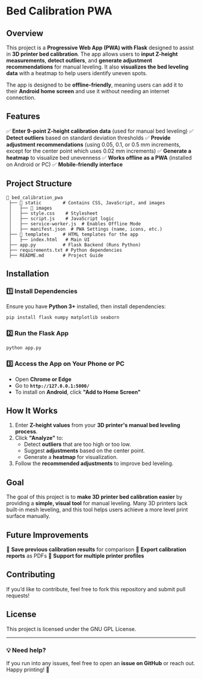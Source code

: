 # Bed Calibration PWA

## Overview
This project is a **Progressive Web App (PWA) with Flask** designed to assist in **3D printer bed calibration**. The app allows users to **input Z-height measurements**, **detect outliers**, and **generate adjustment recommendations** for manual leveling. It also **visualizes the bed leveling data** with a heatmap to help users identify uneven spots.

The app is designed to be **offline-friendly**, meaning users can add it to their **Android home screen** and use it without needing an internet connection.

## Features
✅ **Enter 9-point Z-height calibration data** (used for manual bed leveling)
✅ **Detect outliers** based on standard deviation thresholds
✅ **Provide adjustment recommendations** (using 0.05, 0.1, or 0.5 mm increments, except for the center point which uses 0.02 mm increments)
✅ **Generate a heatmap** to visualize bed unevenness
✅ **Works offline as a PWA** (installed on Android or PC)
✅ **Mobile-friendly interface**

## Project Structure
```
📂 bed_calibration_pwa
 ├── 📂 static        # Contains CSS, JavaScript, and images
 │   ├── 📂 images
 │   ├── style.css    # Stylesheet
 │   ├── script.js    # JavaScript logic
 │   ├── service-worker.js  # Enables Offline Mode
 │   ├── manifest.json  # PWA Settings (name, icons, etc.)
 ├── 📂 templates     # HTML templates for the app
 │   ├── index.html   # Main UI
 ├── app.py          # Flask Backend (Runs Python)
 ├── requirements.txt # Python dependencies
 ├── README.md       # Project Guide
```

## Installation
### **1️⃣ Install Dependencies**
Ensure you have **Python 3+** installed, then install dependencies:
```sh
pip install flask numpy matplotlib seaborn
```

### **2️⃣ Run the Flask App**
```sh
python app.py
```

### **3️⃣ Access the App on Your Phone or PC**
- Open **Chrome or Edge**
- Go to **`http://127.0.0.1:5000/`**
- To install on **Android**, click **"Add to Home Screen"**

## How It Works
1. Enter **Z-height values** from your **3D printer's manual bed leveling process**.
2. Click **"Analyze"** to:
   - Detect **outliers** that are too high or too low.
   - Suggest **adjustments** based on the center point.
   - Generate a **heatmap** for visualization.
3. Follow the **recommended adjustments** to improve bed leveling.

## Goal
The goal of this project is to **make 3D printer bed calibration easier** by providing a **simple, visual tool** for manual leveling. Many 3D printers lack built-in mesh leveling, and this tool helps users achieve a more level print surface manually.

## Future Improvements
🚀 **Save previous calibration results** for comparison
🚀 **Export calibration reports** as PDFs
🚀 **Support for multiple printer profiles**

## Contributing
If you’d like to contribute, feel free to fork this repository and submit pull requests!

## License
This project is licensed under the GNU GPL License.

---

### **💡 Need help?**
If you run into any issues, feel free to open an **issue on GitHub** or reach out. Happy printing! 🎉

